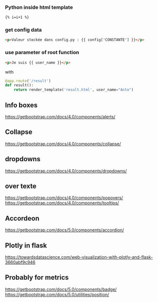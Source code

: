 
### Python inside html template
```html
{% i=i+1 %}
```

### get config data
```html
<p>Valeur stockée dans config.py : {{ config['CONSTANTE'] }}</p>
```

### use parameter of root function
```html
<p>Je suis {{ user_name }}</p>
```

with
```py
@app.route('/result')
def result():
    return render_template('result.html', user_name="Anto")
```



## Info boxes
https://getbootstrap.com/docs/4.0/components/alerts/


## Collapse
https://getbootstrap.com/docs/4.0/components/collapse/


## dropdowns
https://getbootstrap.com/docs/4.0/components/dropdowns/


## over texte
https://getbootstrap.com/docs/4.0/components/popovers/
https://getbootstrap.com/docs/4.0/components/tooltips/

## Accordeon
https://getbootstrap.com/docs/5.0/components/accordion/

## Plotly in flask
https://towardsdatascience.com/web-visualization-with-plotly-and-flask-3660abf9c946

## Probably for metrics
https://getbootstrap.com/docs/5.0/components/badge/
https://getbootstrap.com/docs/5.0/utilities/position/